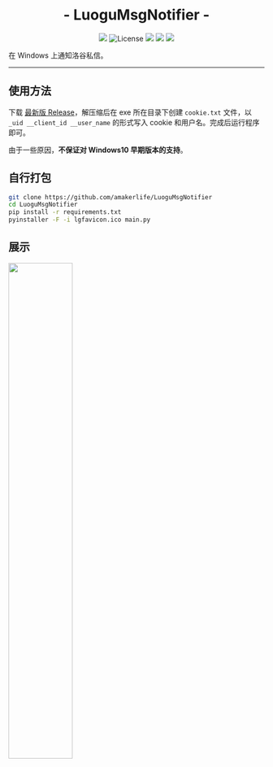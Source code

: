 <h1 align="center">- LuoguMsgNotifier -</h1>

<p align="center">
<img src="https://img.shields.io/github/v/release/amakerlife/LuoguMsgNotifier.svg">
<img src="https://img.shields.io/github/license/amakerlife/LuoguMsgNotifier" alt="License" />
<img src="https://img.shields.io/github/last-commit/amakerlife/LuoguMsgNotifier">
<img src="https://img.shields.io/github/downloads/amakerlife/LuoguMsgNotifier/total?label=Release%20Downloads">
<img src="https://img.shields.io/badge/support-Windows-blue?logo=Windows">
</p>

在 Windows 上通知洛谷私信。

---

## 使用方法

下载 [最新版 Release](https://github.com/amakerlife/LuoguMsgNotifier/releases/latest)，解压缩后在 exe 所在目录下创建 `cookie.txt` 文件，以 `_uid __client_id __user_name` 的形式写入 cookie 和用户名。完成后运行程序即可。

由于一些原因，**不保证对 Windows10 早期版本的支持**。

## 自行打包

```bash
git clone https://github.com/amakerlife/LuoguMsgNotifier
cd LuoguMsgNotifier
pip install -r requirements.txt
pyinstaller -F -i lgfavicon.ico main.py
```

## 展示

<img src="https://img.makerlife.top/data/202312252050537.png" width=50%>
